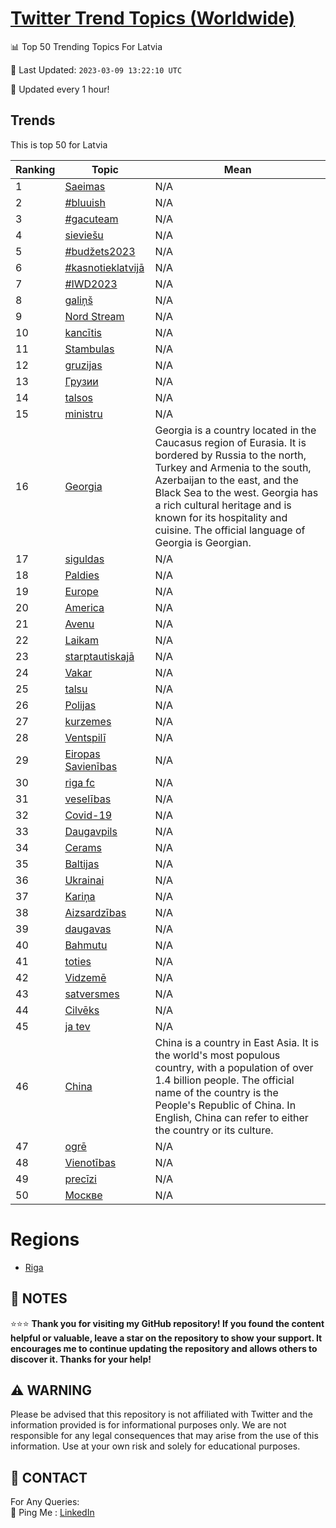 [Twitter Trend Topics (Worldwide)](https://github.com/ErcinDedeoglu/Twitter-Trend-Topics)
==========


📊 Top 50 Trending Topics For Latvia

📆 Last Updated: `2023-03-09 13:22:10 UTC`

🔧 Updated every 1 hour!


## Trends

This is top 50 for Latvia

| Ranking | Topic | Mean |
| ------- | ------------ | ------------ |
| 1 | [Saeimas](http://twitter.com/search?q=Saeimas) | N/A |
| 2 | [#bluuish](http://twitter.com/search?q=%23bluuish) | N/A |
| 3 | [#gacuteam](http://twitter.com/search?q=%23gacuteam) | N/A |
| 4 | [sieviešu](http://twitter.com/search?q=sievie%c5%a1u) | N/A |
| 5 | [#budžets2023](http://twitter.com/search?q=%23bud%c5%beets2023) | N/A |
| 6 | [#kasnotieklatvijā](http://twitter.com/search?q=%23kasnotieklatvij%c4%81) | N/A |
| 7 | [#IWD2023](http://twitter.com/search?q=%23IWD2023) | N/A |
| 8 | [galiņš](http://twitter.com/search?q=gali%c5%86%c5%a1) | N/A |
| 9 | [Nord Stream](http://twitter.com/search?q=Nord+Stream) | N/A |
| 10 | [kancītis](http://twitter.com/search?q=kanc%c4%abtis) | N/A |
| 11 | [Stambulas](http://twitter.com/search?q=Stambulas) | N/A |
| 12 | [gruzijas](http://twitter.com/search?q=gruzijas) | N/A |
| 13 | [Грузии](http://twitter.com/search?q=%d0%93%d1%80%d1%83%d0%b7%d0%b8%d0%b8) | N/A |
| 14 | [talsos](http://twitter.com/search?q=talsos) | N/A |
| 15 | [ministru](http://twitter.com/search?q=ministru) | N/A |
| 16 | [Georgia](http://twitter.com/search?q=Georgia) | Georgia is a country located in the Caucasus region of Eurasia. It is bordered by Russia to the north, Turkey and Armenia to the south, Azerbaijan to the east, and the Black Sea to the west. Georgia has a rich cultural heritage and is known for its hospitality and cuisine. The official language of Georgia is Georgian. |
| 17 | [siguldas](http://twitter.com/search?q=siguldas) | N/A |
| 18 | [Paldies](http://twitter.com/search?q=Paldies) | N/A |
| 19 | [Europe](http://twitter.com/search?q=Europe) | N/A |
| 20 | [America](http://twitter.com/search?q=America) | N/A |
| 21 | [Avenu](http://twitter.com/search?q=Avenu) | N/A |
| 22 | [Laikam](http://twitter.com/search?q=Laikam) | N/A |
| 23 | [starptautiskajā](http://twitter.com/search?q=starptautiskaj%c4%81) | N/A |
| 24 | [Vakar](http://twitter.com/search?q=Vakar) | N/A |
| 25 | [talsu](http://twitter.com/search?q=talsu) | N/A |
| 26 | [Polijas](http://twitter.com/search?q=Polijas) | N/A |
| 27 | [kurzemes](http://twitter.com/search?q=kurzemes) | N/A |
| 28 | [Ventspilī](http://twitter.com/search?q=Ventspil%c4%ab) | N/A |
| 29 | [Eiropas Savienības](http://twitter.com/search?q=Eiropas+Savien%c4%abbas) | N/A |
| 30 | [riga fc](http://twitter.com/search?q=riga+fc) | N/A |
| 31 | [veselības](http://twitter.com/search?q=vesel%c4%abbas) | N/A |
| 32 | [Covid-19](http://twitter.com/search?q=Covid-19) | N/A |
| 33 | [Daugavpils](http://twitter.com/search?q=Daugavpils) | N/A |
| 34 | [Cerams](http://twitter.com/search?q=Cerams) | N/A |
| 35 | [Baltijas](http://twitter.com/search?q=Baltijas) | N/A |
| 36 | [Ukrainai](http://twitter.com/search?q=Ukrainai) | N/A |
| 37 | [Kariņa](http://twitter.com/search?q=Kari%c5%86a) | N/A |
| 38 | [Aizsardzības](http://twitter.com/search?q=Aizsardz%c4%abbas) | N/A |
| 39 | [daugavas](http://twitter.com/search?q=daugavas) | N/A |
| 40 | [Bahmutu](http://twitter.com/search?q=Bahmutu) | N/A |
| 41 | [toties](http://twitter.com/search?q=toties) | N/A |
| 42 | [Vidzemē](http://twitter.com/search?q=Vidzem%c4%93) | N/A |
| 43 | [satversmes](http://twitter.com/search?q=satversmes) | N/A |
| 44 | [Cilvēks](http://twitter.com/search?q=Cilv%c4%93ks) | N/A |
| 45 | [ja tev](http://twitter.com/search?q=ja+tev) | N/A |
| 46 | [China](http://twitter.com/search?q=China) | China is a country in East Asia. It is the world's most populous country, with a population of over 1.4 billion people. The official name of the country is the People's Republic of China. In English, China can refer to either the country or its culture. |
| 47 | [ogrē](http://twitter.com/search?q=ogr%c4%93) | N/A |
| 48 | [Vienotības](http://twitter.com/search?q=Vienot%c4%abbas) | N/A |
| 49 | [precīzi](http://twitter.com/search?q=prec%c4%abzi) | N/A |
| 50 | [Москве](http://twitter.com/search?q=%d0%9c%d0%be%d1%81%d0%ba%d0%b2%d0%b5) | N/A |



# Regions

* [Riga](</Latvia/Riga.md>)



## 📝 NOTES

⭐⭐⭐ **Thank you for visiting my GitHub repository! If you found the content helpful or valuable, leave a star on the repository to show your support. It encourages me to continue updating the repository and allows others to discover it. Thanks for your help!**


## ⚠️ WARNING

Please be advised that this repository is not affiliated with Twitter and the information provided is for informational purposes only. We are not responsible for any legal consequences that may arise from the use of this information. Use at your own risk and solely for educational purposes.


## 📨 CONTACT

 For Any Queries:  
            🏓 Ping Me : [LinkedIn](https://www.linkedin.com/in/ercindedeoglu/)
